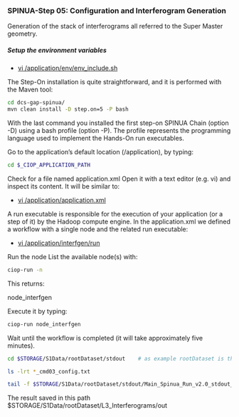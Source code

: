 
### SPINUA-Step 05: Configuration and Interferogram Generation

Generation of the stack of interferograms all referred to the Super Master geometry.

##### Setup the environment variables
* [vi /application/env/env_include.sh](env/env_include.sh)

The Step-On installation is quite straightforward, and it is performed with the Maven tool:
```bash
cd dcs-gap-spinua/
mvn clean install -D step.on=5 -P bash
```

With the last command you installed the first step-on SPINUA Chain (option -D) using a bash profile (option -P). The profile represents the programming language used to implement the Hands-On run executables.


Go to the application’s default location (/application), by typing:
```bash
cd $_CIOP_APPLICATION_PATH
```
Check for a file named application.xml
Open it with a text editor (e.g. vi) and inspect its content. It will be similar to:

* [vi /application/application.xml](application.xml)

A run executable is responsible for the execution of your application (or a step of it) by the Hadoop compute engine. In the application.xml we defined a workflow with a single node and the related run executable:

* [vi /application/interfgen/run](bash/interfgen/run)


Run the node
List the available node(s) with:

```bash
ciop-run -n
```
This returns:

node_interfgen

Execute it by typing:

```bash
ciop-run node_interfgen
```

Wait until the workflow is completed (it will take approximately five minutes).

```bash
cd $STORAGE/S1Data/rootDataset/stdout    # as example rootDataset is the string that you choose as S1splitter outputfolder in application.xml  <parameter id="rootFolder" title="S1Data Input Output Folder of step 2..7" abstract="Define the S1Data rootOutputFolder L0,L1,L2,L3,L4,L5 levels" scope="runtime" maxOccurs="1">rootDataset</parameter>

ls -lrt *_cmd03_config.txt

tail -f $STORAGE/S1Data/rootDataset/stdout/Main_Spinua_Run_v2.0_stdout_2018.04.30_T20.35.20.157490420_cmd03_config.txt

```

The result saved in this path $STORAGE/S1Data/rootDataset/L3_Interferograms/out
 